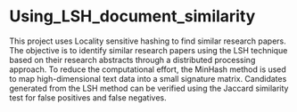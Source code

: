# Using_LSH_document_similarity
This project uses Locality sensitive hashing to find similar research papers.
The objective is to identify similar research papers using the LSH technique based on their research abstracts through a distributed processing approach. To reduce the computational effort, the MinHash method is used to map high-dimensional text data into a small signature matrix. Candidates generated from the LSH method can be verified using the Jaccard similarity test for
false positives and false negatives.
